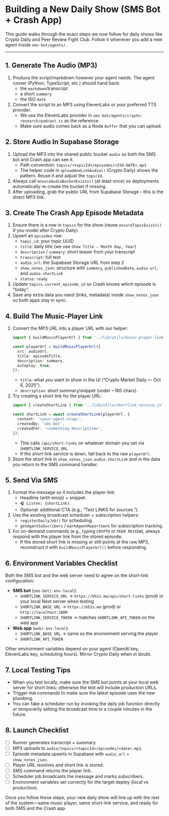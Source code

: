 # Building a New Daily Show (SMS Bot + Crash App)

This guide walks through the exact steps we now follow for daily shows like Crypto Daily and Peer Review Fight Club. Follow it whenever you add a new agent inside `sms-bot/agents/`.

---

## 1. Generate The Audio (MP3)

1. Produce the script/markdown however your agent needs. The agent runner (Python, TypeScript, etc.) should hand back:
   - the `markdown`/transcript
   - a short `summary`
   - the ISO `date`
2. Convert the script to an MP3 using ElevenLabs or your preferred TTS provider.
   - We use the ElevenLabs provider in `sms-bot/agents/crypto-research/podcast.ts` as the reference.
   - Make sure audio comes back as a Node `Buffer` that you can upload.

## 2. Store Audio In Supabase Storage

1. Upload the MP3 into the shared public bucket `audio` so both the SMS bot and Crash app can see it.
   - Path convention: `topics/<topicId>/episodes/<ISO-DATE>.mp3`
   - The helper code in `uploadAndLinkAudio()` (Crypto Daily) shows the pattern. Reuse it and adjust the `topicId`.
2. Always call `ensureAudioBucketExists()` (at least once) so deployments automatically re-create the bucket if missing.
3. After uploading, grab the public URL from Supabase Storage – this is the direct MP3 link.

## 3. Create The Crash App Episode Metadata

1. Ensure there is a row in `topics` for the show (reuse `ensureTopicExists()` if you model after Crypto Daily).
2. Upsert an `episodes` row:
   - `topic_id`: your topic UUID
   - `title`: daily title (we use `Show Title — Month Day, Year`)
   - `description` / `summary`: short teaser from your transcript
   - `transcript`: full text
   - `audio_url`: the Supabase Storage URL from step 2
   - `show_notes_json`: structure with `summary`, `publishedDate`, `audio.url`, and `audio.shortLink`
   - `status`: `ready`
3. Update `topics.current_episode_id` so Crash knows which episode is “today”.
4. Save any extra data you need (links, metadata) inside `show_notes_json` so both apps stay in sync.

## 4. Build The Music-Player Link

1. Convert the MP3 URL into a player URL with our helper:
   ```ts
   import { buildMusicPlayerUrl } from '../lib/utils/music-player-link.js';

   const playerUrl = buildMusicPlayerUrl({
     src: audioUrl,
     title: episodeTitle,
     description: summary,
     autoplay: true,
   });
   ```
   - `title`: what you want to show in the UI (“Crypto Market Daily — Oct 6, 2025”).
   - `description`: short summary/snippet (under ~160 chars).
2. Try creating a short link for the player URL:
   ```ts
   import { createShortLink } from '../lib/utils/shortlink-service.js';

   const shortLink = await createShortLink(playerUrl, {
     context: '<your-agent-slug>',
     createdBy: 'sms-bot',
     createdFor: '<something descriptive>',
   });
   ```
   - This calls `/api/short-links` on whatever domain you set via `SHORTLINK_SERVICE_URL`.
   - If the short-link service is down, fall back to the raw `playerUrl`.
3. Store the short link in `show_notes_json.audio.shortLink` and in the data you return to the SMS command handler.

## 5. Send Via SMS

1. Format the message so it includes the player link:
   - Headline (with emoji) + snippet.
   - `🎧 Listen: {shortLink}`.
   - Optional: additional CTA (e.g., “Text LINKS for sources.”).
2. Use the existing broadcast scheduler + subscription helpers:
   - `registerDailyJob()` for scheduling.
   - `getAgentSubscribers` / `markAgentReportSent` for subscription tracking.
3. For on-demand commands (e.g., typing `CRYPTO` or `PEER REVIEW`), always respond with the player link from the stored episode.
   - If the stored short link is missing or still points at the raw MP3, reconstruct it with `buildMusicPlayerUrl()` before responding.

## 6. Environment Variables Checklist

Both the SMS bot and the web server need to agree on the short-link configuration:

- **SMS bot** (`sms-bot/.env.local`):
  - `SHORTLINK_SERVICE_URL` → `https://b52s.me/api/short-links` (prod) or your local Next server when testing
  - `SHORTLINK_BASE_URL` → `https://b52s.me` (prod) or `http://localhost:3000`
  - `SHORTLINK_SERVICE_TOKEN` → matches `SHORTLINK_API_TOKEN` on the web app
- **Web app** (`web/.env.local`):
  - `SHORTLINK_BASE_URL` → same as the environment serving the player
  - `SHORTLINK_API_TOKEN`

Other environment variables depend on your agent (OpenAI key, ElevenLabs key, scheduling hours). Mirror Crypto Daily when in doubt.

## 7. Local Testing Tips

- When you test locally, make sure the SMS bot points at your local web server for short links; otherwise the text will include production URLs.
- Trigger `RUN` commands to make sure the latest episode uses the new plumbing.
- You can fake a scheduler run by invoking the daily job function directly or temporarily setting the broadcast time to a couple minutes in the future.

## 8. Launch Checklist

- [ ] Runner generates transcript + summary.
- [ ] MP3 uploads to `audio/topics/<topicId>/episodes/<date>.mp3`.
- [ ] Episode metadata upserts in Supabase with `audio_url` + `show_notes_json`.
- [ ] Player URL resolves and short link is stored.
- [ ] SMS command returns the player link.
- [ ] Scheduler job broadcasts the message and marks subscribers.
- [ ] Environment variables set correctly for the target deploy (local vs production).

Once you follow these steps, your new daily show will line up with the rest of the system—same music player, same short-link service, and ready for both SMS and the Crash app.
